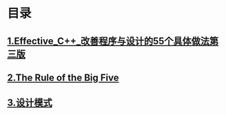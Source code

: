 # 目录

## [1.Effective_C++_改善程序与设计的55个具体做法第三版](Effective_C++_改善程序与设计的55个具体做法第三版)

## [2.The Rule of the Big Five](https://www.feabhas.com/sites/default/files/2016-06/Rule%20of%20the%20Big%20Five.pdf)

## [3.设计模式](https://www.cnblogs.com/schips/p/common-design-pattern-about-cpp.html)
